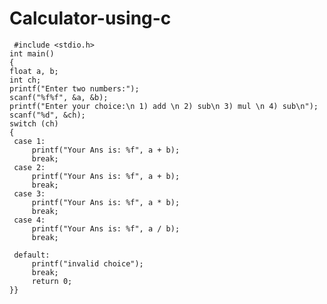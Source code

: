# Calculator-using-c

     #include <stdio.h>
    int main()
    {
    float a, b;
    int ch;
    printf("Enter two numbers:");
    scanf("%f%f", &a, &b);
    printf("Enter your choice:\n 1) add \n 2) sub\n 3) mul \n 4) sub\n");
    scanf("%d", &ch);
    switch (ch)
    {
     case 1:
         printf("Your Ans is: %f", a + b);
         break;
     case 2:
         printf("Your Ans is: %f", a + b);
         break;
     case 3:
         printf("Your Ans is: %f", a * b);
         break;
     case 4:
         printf("Your Ans is: %f", a / b);
         break;
 
     default:
         printf("invalid choice");
         break;
         return 0;
    }}
